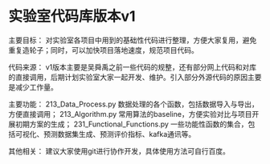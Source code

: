 # 实验室代码库版本v1
主要目标：
对实验室各项目中用到的基础性代码进行整理，方便大家复用，避免重复造轮子；同时，可以加快项目落地速度，规范项目代码。

代码来源：
v1版本主要是吴舜禹之前一些代码的规整，还有部分网上代码和对库的直接调用，后期计划实验室大家一起开发、维护。引入部分外源代码的原因主要是减少工作量。

主要功能：
213_Data_Process.py 数据处理的各个函数，包括数据导入与导出，方便直接调用；
213_Algorithm.py 常用算法的baseline，方便实验对比与项目开展初期方案的生成；
231_Functional_Functions.py 一些功能性函数的集合，包括可视化、预测数据集生成、预测评价指标、kafka通讯等。

其他相关：
建议大家使用git进行协作开发，具体使用方法可自行百度。
